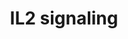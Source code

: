---
annotations:
- id: PW:0000512
  parent: signaling pathway
  type: Pathway Ontology
  value: Interleukin mediated signaling pathway
- id: PW:0000907
  parent: signaling pathway
  type: Pathway Ontology
  value: interleukin-2 signaling pathway
authors:
- A.Pandey
- MaintBot
- Khanspers
- Mkutmon
- MartijnVanIersel
- AlexanderPico
- NetPath
- Christine Chichester
- Fehrhart
- Egonw
- Eweitz
citedin:
- link: PMC8751594
  title: DNA methylation of ARHGAP30 is negatively associated with ARHGAP30 expression
    in lung adenocarcinoma, which reduces tumor immunity and is detrimental to patient
    survival (2021)
- link: PMC8431385
  title: Investigating the Molecular Processes behind the Cell-Specific Toxicity Response
    to Titanium Dioxide Nanobelts (2021)
- link: PMC7339012
  title: Hematopoietic stem-cell senescence and myocardial repair - Coronary artery
    disease genotype/phenotype analysis of post-MI myocardial regeneration response
    induced by CABG/CD133+ bone marrow hematopoietic stem cell treatment in RCT PERFECT
    Phase 3 (2020)
communities:
- ONTOX
description: IL-2 is a multifunctional cytokine with pleiotropic effects on several
  cells of the immune system. IL-2 was originally discovered as a T cell growth factor,
  but it was also found to have actions related to B cell proliferation, and cytolytic
  activity of natural killer cells. IL-2 also activates lymphokine activated killer
  cells. In contrast to its proliferative effects, IL-2 also has potent activity in
  a process known as activation-induced cell death. More recently, IL-2 was shown
  to promote tolerance through its effects on regulatory T cell development. IL-2
  clinically has anti-cancer effects as well as utility in supporting T cell numbers
  in HIV/AIDS. There are three classes of IL-2 receptors, binding IL-2 with low, intermediate,
  or high-affinity. The low affinity receptor (IL-2RÃŽÂ± alone) is not functional;
  signaling by IL-2 involves either the high affinity hetero-trimeric receptor containing
  IL-2RÃŽÂ±, IL-2RÃŽÂ² and the common cytokine receptor gamma chain (originally named
  IL-2RÃŽÂ³ and now generally denoted as ÃŽÂ³c) or the intermediate affinity heterodimeric
  receptor composed of IL-2RÃŽÂ² and ÃŽÂ³c. IL-2 stimulation induces the activation
  of the Janus family tyrosine kinases JAK1 and JAK3, which associate with IL-2RÃŽÂ²
  and ÃŽÂ³c, respectively. These kinases in turn phosphorylate IL-2RÃŽÂ² and induce
  tyrosine phosphorylation of STATs (signal transducers and activators of transcription)
  and various other downstream targets. The downstream signaling pathways activated
  by IL-2 also involves mitogen-activated protein kinase and phosphoinositide 3-kinase
  signaling modules, leading to both mitogenic and anti-apoptotic signals. Please
  access this pathway at [NetSlim](http://www.netpath.org/netslim/IL_2_pathway.html)
  database. NetPath is a collaborative project between PandeyLab at Johns Hopkins
  University (http://pandeylab.igm.jhmi.edu) and the Institute of Bioinformatics (http://www.ibioinformatics.org).
  If you use this pathway, please cite the NetPath website until the pathway is published.
last-edited: 2025-03-03
ndex: 27703bb3-8b60-11eb-9e72-0ac135e8bacf
organisms:
- Homo sapiens
redirect_from:
- /index.php/Pathway:WP49
- /instance/WP49
- /instance/WP49_r137471
revision: r137471
schema-jsonld:
- '@context': https://schema.org/
  '@id': https://wikipathways.github.io/pathways/WP49.html
  '@type': Dataset
  creator:
    '@type': Organization
    name: WikiPathways
  description: IL-2 is a multifunctional cytokine with pleiotropic effects on several
    cells of the immune system. IL-2 was originally discovered as a T cell growth
    factor, but it was also found to have actions related to B cell proliferation,
    and cytolytic activity of natural killer cells. IL-2 also activates lymphokine
    activated killer cells. In contrast to its proliferative effects, IL-2 also has
    potent activity in a process known as activation-induced cell death. More recently,
    IL-2 was shown to promote tolerance through its effects on regulatory T cell development.
    IL-2 clinically has anti-cancer effects as well as utility in supporting T cell
    numbers in HIV/AIDS. There are three classes of IL-2 receptors, binding IL-2 with
    low, intermediate, or high-affinity. The low affinity receptor (IL-2RÃŽÂ± alone)
    is not functional; signaling by IL-2 involves either the high affinity hetero-trimeric
    receptor containing IL-2RÃŽÂ±, IL-2RÃŽÂ² and the common cytokine receptor gamma
    chain (originally named IL-2RÃŽÂ³ and now generally denoted as ÃŽÂ³c) or the intermediate
    affinity heterodimeric receptor composed of IL-2RÃŽÂ² and ÃŽÂ³c. IL-2 stimulation
    induces the activation of the Janus family tyrosine kinases JAK1 and JAK3, which
    associate with IL-2RÃŽÂ² and ÃŽÂ³c, respectively. These kinases in turn phosphorylate
    IL-2RÃŽÂ² and induce tyrosine phosphorylation of STATs (signal transducers and
    activators of transcription) and various other downstream targets. The downstream
    signaling pathways activated by IL-2 also involves mitogen-activated protein kinase
    and phosphoinositide 3-kinase signaling modules, leading to both mitogenic and
    anti-apoptotic signals. Please access this pathway at [NetSlim](http://www.netpath.org/netslim/IL_2_pathway.html)
    database. NetPath is a collaborative project between PandeyLab at Johns Hopkins
    University (http://pandeylab.igm.jhmi.edu) and the Institute of Bioinformatics
    (http://www.ibioinformatics.org). If you use this pathway, please cite the NetPath
    website until the pathway is published.
  keywords:
  - AKT1
  - CBL
  - CISH
  - CRKL
  - FOXO3A
  - FYN
  - GAB2
  - GRB2
  - HRAS
  - IL2
  - IL2RA
  - IL2RB
  - IL2RG
  - JAK1
  - JAK3
  - LCK
  - MAP2K1
  - MAP2K2
  - MAPK1
  - MAPK3
  - MTOR
  - NMI
  - PIK3R1
  - PTK2B
  - PTPN11
  - RAF1
  - RPS6
  - RPS6KB1
  - RPS6KB2
  - SHC1
  - SOCS3
  - SOS1
  - STAT1
  - STAT3
  - STAT5A
  - STAT5B
  - SYK
  license: CC0
  name: IL2 signaling
seo: CreativeWork
title: IL2 signaling
wpid: WP49
---